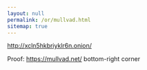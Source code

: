 ```yaml
---
layout: null
permalink: /or/mullvad.html
sitemap: true
---
```


http://xcln5hkbriyklr6n.onion/

Proof: https://mullvad.net/ bottom-right corner
